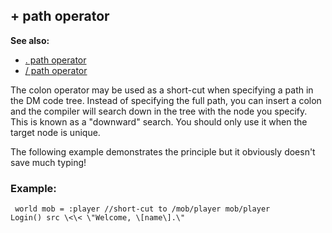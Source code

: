 ## + path operator
**See also:**
+   [. path operator](/ref/operator/path/%2e.md) 
+   [/ path operator](/ref/operator/path//.md) 

The colon operator may be used as a short-cut when specifying a
path in the DM code tree. Instead of specifying the full path, you can
insert a colon and the compiler will search down in the tree with the
node you specify. This is known as a \"downward\" search. You should
only use it when the target node is unique. 

The following
example demonstrates the principle but it obviously doesn\'t save much
typing!
### Example:

```
 world mob = :player //short-cut to /mob/player mob/player
Login() src \<\< \"Welcome, \[name\].\" 
```
